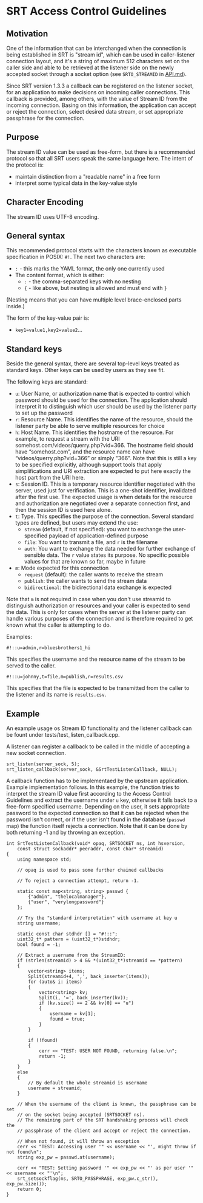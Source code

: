# SRT Access Control Guidelines

## Motivation

One of the information that can be interchanged when the connection is being established in SRT is "stream id", which can be used in caller-listener connection layout, and it's a string of maximum 512 characters set on the caller side and able to be retrieved at the listener side on the newly accepted socket through a socket option (see `SRTO_STREAMID` in [API.md](API.md)).

Since SRT version 1.3.3 a callback can be registered on the listener socket, for an application to make decisions on incoming caller connections. This callback is provided, among others, with the value of Stream ID from the incoming connection. Basing on this information, the application can accept or reject the connection, select desired data stream, or set appropriate passphrase for the connection.

## Purpose

The stream ID value can be used as free-form, but there is a recommended protocol so that all SRT users speak the same language here. The intent of the protocol is:

- maintain distinction from a "readable name" in a free form
- interpret some typical data in the key-value style

## Character Encoding

The stream ID uses UTF-8 encoding.

## General syntax

This recommended protocol starts with the characters known as executable
specification in POSIX: `#!`. The next two characters are:

- `:` - this marks the YAML format, the only one currently used
- The content format, which is either:
   - `:` - the comma-separated keys with no nesting
   - `{` - like above, but nesting is allowed and must end with `}`

(Nesting means that you can have multiple level brace-enclosed parts inside.)

The form of the key-value pair is:

- `key1=value1,key2=value2`...

## Standard keys

Beside the general syntax, there are several top-level keys treated as standard keys. Other keys can be used by users as they see fit.

The following keys are standard:

- `u`: User Name, or authorization name that is expected to control which password should be used for the connection. The application should interpret it to distinguish which user should be used by the listener party to set up the password
- `r`: Resource Name. This identifies the name of the resource, should the listener party be able to serve multiple resources for choice
- `h`: Host Name. This identifies the hostname of the resource. For example, to request a stream with the URI somehost.com/videos/querry.php?vid=366.  The hostname field should have “somehost.com”, and the resource name can have “videos/querry.php?vid=366” or simply "366". Note that this is still a key to be specified explicitly, although support tools that apply simplifications and URI extraction are expected to put here exactly the host part from the URI here.
- `s`: Session ID. This is a temporary resource identifier negotiated with the server, used just for verification. This is a one-shot identifier, invalidated after the first use. The expected usage is when details for the resource and authorization are negotiated over a separate connection first, and then the session ID is used here alone.
- `t`: Type. This specifies the purpose of the connection. Several standard types are defined, but users may extend the use:
   - `stream` (default, if not specified): you want to exchange the user-specified payload of application-defined purpose
   - `file`: You want to transmit a file, and `r` is the filename
   - `auth`: You want to exchange the data needed for further exchange of sensible data. The `r` value states its purpose. No specific possible values for that are known so far, maybe in future
- `m`: Mode expected for this connection
   - `request` (default): the caller wants to receive the stream
   - `publish`: the caller wants to send the stream data
   - `bidirectional`: the bidirectional data exchange is expected

Note that `m` is not required in case when you don't use streamid to distinguish authorization or resources and your caller is expected to send the data. This is only for cases when the server at the listener party can handle various purposes of the connection and is therefore required to get known what the caller is attempting to do.

Examples:

```#!::u=admin,r=bluesbrothers1_hi```

This specifies the username and the resource name of the stream to be served to the caller.

```#!::u=johnny,t=file,m=publish,r=results.csv```

This specifies that the file is expected to be transmitted from the caller to the listener and its name is `results.csv`.


## Example

An example usage os Stream ID functionality and the listener callback can be fount under tests/test_listen_callback.cpp.

A listener can register a callback to be called in the middle of accepting a new socket connection.

```
srt_listen(server_sock, 5);
srt_listen_callback(server_sock, &SrtTestListenCallback, NULL);
```

A callback function has to be implementaed by the upstream application. Example implementation follows. In this example, the function tries to interpret the stream ID value first according to the Access Control Guidelines and extract the username under `u` key, otherwise it falls back to a free-form specified username. Depending on the user, it sets appropriate password to the expected connection so that it can be rejected when the password isn't correct, or if the user isn't found in the database (`passwd` map) the function itself rejects a connection. Note that it can be done by both returning -1 and by throwing an exception.

```
int SrtTestListenCallback(void* opaq, SRTSOCKET ns, int hsversion,
    const struct sockaddr* peeraddr, const char* streamid)
{
    using namespace std;

    // opaq is used to pass some further chained callbacks

    // To reject a connection attempt, return -1.

    static const map<string, string> passwd {
        {"admin", "thelocalmanager"},
        {"user", "verylongpassword"}
    };

    // Try the "standard interpretation" with username at key u
    string username;

    static const char stdhdr [] = "#!::";
    uint32_t* pattern = (uint32_t*)stdhdr;
    bool found = -1;

    // Extract a username from the StreamID:
    if (strlen(streamid) > 4 && *(uint32_t*)streamid == *pattern)
    {
        vector<string> items;
        Split(streamid+4, ',', back_inserter(items));
        for (auto& i: items)
        {
            vector<string> kv;
            Split(i, '=', back_inserter(kv));
            if (kv.size() == 2 && kv[0] == "u")
            {
                username = kv[1];
                found = true;
            }
        }

        if (!found)
        {
            cerr << "TEST: USER NOT FOUND, returning false.\n";
            return -1;
        }
    }
    else
    {
        // By default the whole streamid is username
        username = streamid;
    }

    // When the username of the client is known, the passphrase can be set
    // on the socket being accepted (SRTSOCKET ns).
    // The remaining part of the SRT handshaking process will check the
    // passphrase of the client and accept or reject the connection.

    // When not found, it will throw an exception
    cerr << "TEST: Accessing user '" << username << "', might throw if not found\n";
    string exp_pw = passwd.at(username);

    cerr << "TEST: Setting password '" << exp_pw << "' as per user '" << username << "'\n";
    srt_setsockflag(ns, SRTO_PASSPHRASE, exp_pw.c_str(), exp_pw.size());
    return 0;
}
```
